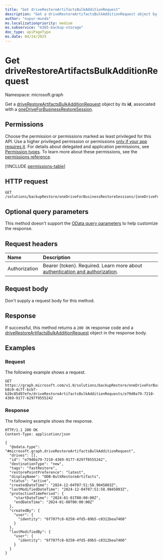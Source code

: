 ```yaml
---
title: "Get driveRestoreArtifactsBulkAdditionRequest"
description: "Get a driveRestoreArtifactsBulkAdditionRequest object by its ID, associated with a oneDriveForBusinessRestoreSession."
author: "nupur-munda"
ms.localizationpriority: medium
ms.subservice: "m365-backup-storage"
doc_type: apiPageType
ms.date: 04/24/2025
---
```


# Get driveRestoreArtifactsBulkAdditionRequest

Namespace: microsoft.graph

Get a [driveRestoreArtifactsBulkAdditionRequest](../resources/driverestoreartifactsbulkadditionrequest.md) object by its **id**, associated with a [oneDriveForBusinessRestoreSession](../resources/onedriveforbusinessrestoresession.md).

## Permissions

Choose the permission or permissions marked as least privileged for this API. Use a higher privileged permission or permissions [only if your app requires it](/graph/permissions-overview#best-practices-for-using-microsoft-graph-permissions). For details about delegated and application permissions, see [Permission types](/graph/permissions-overview#permission-types). To learn more about these permissions, see the [permissions reference](/graph/permissions-reference).

<!-- {
  "blockType": "permissions",
  "name": "driverestoreartifactsbulkadditionrequest-get-permissions"
}
-->
[!INCLUDE [permissions-table](../includes/permissions/driverestoreartifactsbulkadditionrequest-get-permissions.md)]

## HTTP request

<!-- {
  "blockType": "ignored"
}
-->
``` http
GET /solutions/backupRestore/oneDriveForBusinessRestoreSessions/{oneDriveForBusinessRestoreSessionId}/driveRestoreArtifactsBulkAdditionRequests/{driveRestoreArtifactsBulkAdditionRequestId}
```

## Optional query parameters

This method doesn't support the [OData query parameters](/graph/query-parameters) to help customize the response.

## Request headers

|Name|Description|
|:---|:---|
|Authorization|Bearer {token}. Required. Learn more about [authentication and authorization](/graph/auth/auth-concepts).|

## Request body

Don't supply a request body for this method.

## Response

If successful, this method returns a `200 OK` response code and a [driveRestoreArtifactsBulkAdditionRequest](../resources/driverestoreartifactsbulkadditionrequest.md) object in the response body.

## Examples

### Request

The following example shows a request.
<!-- {
  "blockType": "request",
  "name": "get_driverestoreartifactsbulkadditionrequest"
}
-->
``` http
GET https://graph.microsoft.com/v1.0/solutions/backupRestore/oneDriveForBusinessRestoreSessions/493635f0-b8c0-4c7f-bcb7-b20c85d97efe/driveRestoreArtifactsBulkAdditionRequests/e79d0a79-7210-4369-9177-6297f0555242
```


### Response

The following example shows the response.
<!-- {
  "blockType": "response",
  "truncated": true,
  "@odata.type": "microsoft.graph.driveRestoreArtifactsBulkAdditionRequest"
}
-->
``` http
HTTP/1.1 200 OK
Content-Type: application/json

{
  "@odata.type": "#microsoft.graph.driveRestoreArtifactsBulkAdditionRequest",
  "drives": [],
  "id": "e79d0a79-7210-4369-9177-6297f0555242",
  "destinationType": "new",
  "tags": "fastRestore",
  "restorePointPreference": "latest",
  "displayName": "ODB-BulkRestoreArtifacts",
  "status": "active",
  "createdDateTime": "2024-12-04T07:51:58.9045003Z",
  "lastModifiedDateTime": "2024-12-04T07:51:58.9045003Z",
  "protectionTimePeriod": {
    "startDateTime": "2024-01-01T00:00:00Z",
    "endDateTime": "2024-01-08T00:00:00Z"
  },
  "createdBy": {
    "user": {
      "identity": "6f707fc8-0250-4fd5-89b5-c0312bea7460"
    }
  },
  "lastModifiedBy": {
    "user": {
      "identity": "6f707fc8-0250-4fd5-89b5-c0312bea7460"
    }
  }
}
```
